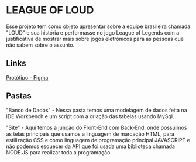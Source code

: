 # LEAGUE OF LOUD

Esse projeto tem como objeto apresentar sobre a equipe brasileira chamada "LOUD" e sua história e performasse no jogo League of Legends com a justificativa de mostrar mais sobre jogos eletrônicos para as pessoas que não sabem sobre o assunto.

## Links
[Protótipo - Figma](https://www.figma.com/file/gXUpzvgO2l0brOIedToKmc/League-of-Loud?type=design&node-id=0%3A3&mode=design&t=ioMEDqXkFGpY8G32-1)

## Pastas
"Banco de Dados" - Nessa pasta temos uma modelagem de dados feita na IDE Workbench e um script com a criação das tabelas usando MySql.

"Site" - Aqui temos a junção do Front-End com Back-End, onde possuimos as telas principais que usamos a linguagem de marcação HTML, para estilização CSS e como linguagem de programação principal JAVASCRIPT e não podemos esquecer da API que foi usada uma biblioteca chamada NODE.JS para realizar toda a programação.
